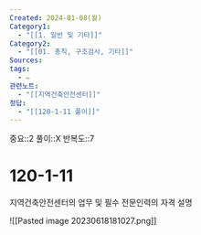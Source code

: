 ```yaml
---
Created: 2024-01-08(월)
Category1:
  - "[[1. 일반 및 기타]]"
Category2:
  - "[[01. 총칙, 구조검사, 기타]]"
Sources: 
tags:
  - ✏️
관련노트:
  - "[[지역건축안전센터]]"
정답:
  - "[[120-1-11 풀이]]"
---
```

중요::2
풀이::X
반복도::7

# 120-1-11

지역건축안전센터의 업무 및 필수 전문인력의 자격 설명

![[Pasted image 20230618181027.png]]